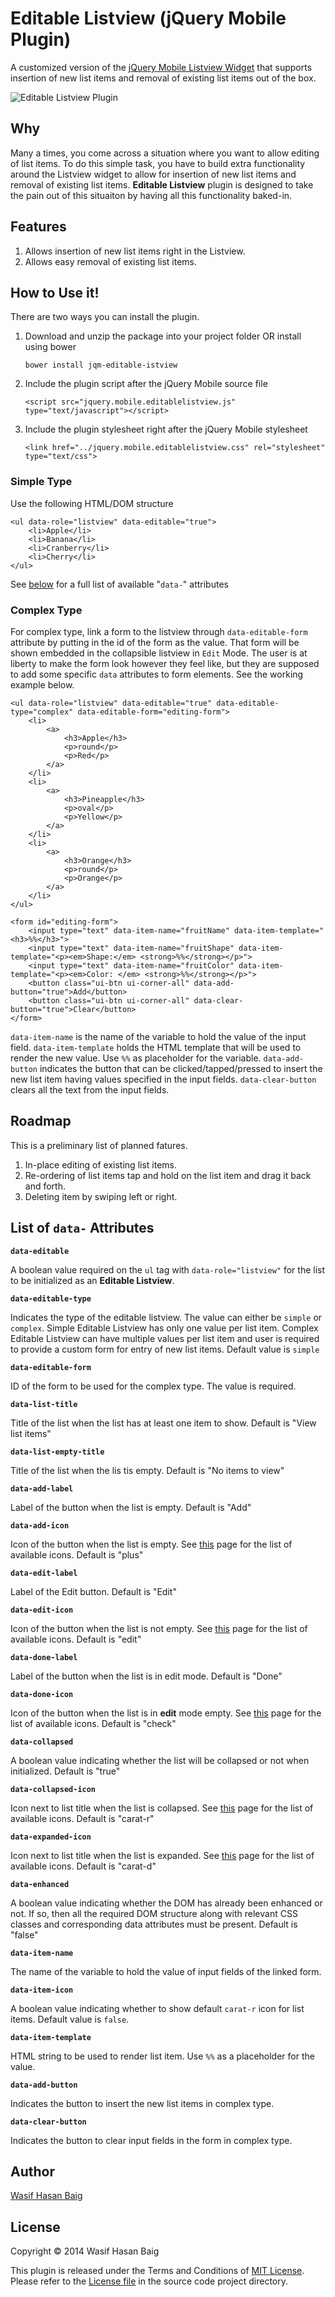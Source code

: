 Editable Listview (jQuery Mobile Plugin)
========================================
A customized version of the [jQuery Mobile Listview Widget](http://demos.jquerymobile.com/1.4.2/listview/) that supports insertion of new list items and removal of existing list items out of the box.

![Editable Listview Plugin](editable-listview.png?raw=true)

## Why
Many a times, you come across a situation where you want to allow editing of list items. To do this simple task, you have to build extra functionality around the Listview widget to allow for insertion of new list items and removal of existing list items. **Editable Listview** plugin is designed to take the pain out of this situaiton by having all this functionality baked-in.

## Features

1. Allows insertion of new list items right in the Listview.
2. Allows easy removal of existing list items.

## How to Use it!
There are two ways you can install the plugin.

1. Download and unzip the package into your project folder OR install using bower

    `bower install jqm-editable-istview`
    
2. Include the plugin script after the jQuery Mobile source file
    
    `<script src="jquery.mobile.editablelistview.js" type="text/javascript"></script>`
    
3. Include the plugin stylesheet right after the jQuery Mobile stylesheet

    `<link href="../jquery.mobile.editablelistview.css" rel="stylesheet" type="text/css">`

### Simple Type
Use the following HTML/DOM structure

```
<ul data-role="listview" data-editable="true">
    <li>Apple</li>
    <li>Banana</li>
    <li>Cranberry</li>
    <li>Cherry</li>
</ul>
```

See [below](#attributes) for a full list of available "`data-`" attributes

### Complex Type
For complex type, link a form to the listview through `data-editable-form` attribute by putting in the id of the form as the value. That form will be shown embedded in the collapsible listview in `Edit` Mode. The user is at liberty to make the form look however they feel like, but they are supposed to add some specific `data` attributes to form elements. See the working example below.

```
<ul data-role="listview" data-editable="true" data-editable-type="complex" data-editable-form="editing-form">
    <li>
        <a>
            <h3>Apple</h3>
            <p>round</p>
            <p>Red</p>
        </a>
    </li>
    <li>
        <a>
            <h3>Pineapple</h3>
            <p>oval</p>
            <p>Yellow</p>
        </a>
    </li>
    <li>
        <a>
            <h3>Orange</h3>
            <p>round</p>
            <p>Orange</p>
        </a>
    </li>
</ul>

<form id="editing-form">
    <input type="text" data-item-name="fruitName" data-item-template="<h3>%%</h3>">
    <input type="text" data-item-name="fruitShape" data-item-template="<p><em>Shape:</em> <strong>%%</strong></p>">
    <input type="text" data-item-name="fruitColor" data-item-template="<p><em>Color: </em> <strong>%%</strong></p>">
    <button class="ui-btn ui-corner-all" data-add-button="true">Add</button>
    <button class="ui-btn ui-corner-all" data-clear-button="true">Clear</button>
</form>
```

`data-item-name` is the name of the variable to hold the value of the input field. `data-item-template` holds the HTML template that will be used to render the new value. Use `%%` as placeholder for the variable. `data-add-button` indicates the button that can be clicked/tapped/pressed to insert the new list item having values specified in the input fields. `data-clear-button` clears all the text from the input fields.

## Roadmap
This is a preliminary list of planned fatures.

1. In-place editing of existing list items.
2. Re-ordering of list items tap and hold on the list item and drag it back and forth.
3. Deleting item by swiping left or right.

## List of `data-` Attributes<a name="attributes"></a>

**`data-editable`**
    
A boolean value required on the `ul` tag with `data-role="listview"` for the list to be initialized as an **Editable Listview**.

**`data-editable-type`**
    
Indicates the type of the editable listview. The value can either be `simple` or `complex`. Simple Editable Listview has only one value per list item. Complex Editable Listview can have multiple values per list item and user is required to provide a custom form for entry of new list items.
Default value is `simple`

**`data-editable-form`**

ID of the form to be used for the complex type. The value is required.
    
**`data-list-title`**

Title of the list when the list has at least one item to show. Default is "View list items"
    
**`data-list-empty-title`**

Title of the list when the lis tis empty. Default is "No items to view"
    
**`data-add-label`**

Label of the button when the list is empty. Default is "Add"
    
**`data-add-icon`**

Icon of the button when the list is empty. See [this](http://api.jquerymobile.com/icons/) page for the list of available icons. Default is "plus"
    
**`data-edit-label`**

Label of the Edit button. Default is "Edit"
    
**`data-edit-icon`**

Icon of the button when the list is not empty. See [this](http://api.jquerymobile.com/icons/) page for the list of available icons. Default is "edit"

**`data-done-label`**

Label of the button when the list is in edit mode. Default is "Done"
    
**`data-done-icon`**

Icon of the button when the list is in **edit** mode empty. See [this](http://api.jquerymobile.com/icons/) page for the list of available icons. Default is "check"
    
**`data-collapsed`**

A boolean value indicating whether the list will be collapsed or not when initialized. Default is "true"
    
**`data-collapsed-icon`**

Icon next to list title when the list is collapsed. See [this](http://api.jquerymobile.com/icons/) page for the list of available icons. Default is "carat-r"
    
**`data-expanded-icon`**

Icon next to list title when the list is expanded. See [this](http://api.jquerymobile.com/icons/) page for the list of available icons. Default is "carat-d"
    
**`data-enhanced`**

A boolean value indicating whether the DOM has already been enhanced or not. If so, then all the required DOM structure along with relevant CSS classes and corresponding data attributes must be present. Default is "false"

**`data-item-name`**

The name of the variable to hold the value of input fields of the linked form.

**`data-item-icon`**

A boolean value indicating whether to show default `carat-r` icon for list items. Default value is `false`.

**`data-item-template`**

HTML string to be used to render list item. Use `%%` as a placeholder for the value.

**`data-add-button`**

Indicates the button to insert the new list items in complex type.

**`data-clear-button`**

Indicates the button to clear input fields in the form in complex type.
    

## Author
[Wasif Hasan Baig](https://github.com/baig)

## License
Copyright &copy; 2014 Wasif Hasan Baig

This plugin is released under the Terms and Conditions of [MIT License](http://opensource.org/licenses/MIT). Please refer to the [License file](https://github.com/baig/jquerymobile-editablelistview/blob/master/LICENSE.txt) in the source code project directory.
